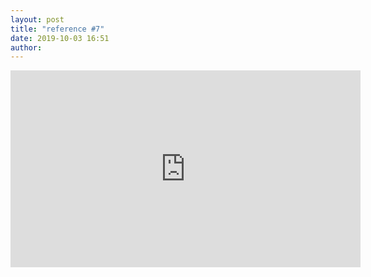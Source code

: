 ```yaml
---
layout: post
title: "reference #7"
date: 2019-10-03 16:51
author:
---
```


<iframe width="560" height="315" src="https://www.youtube.com/embed/e4FZkXvAY94" frameborder="0" allow="accelerometer; autoplay; encrypted-media; gyroscope; picture-in-picture" allowfullscreen></iframe>
